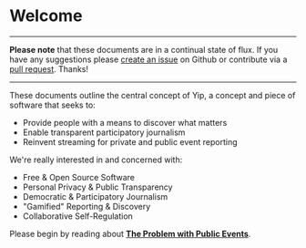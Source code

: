 # Welcome

---
**Please note** that these documents are in a continual state of flux. If you have any suggestions please [create an issue](https://github.com/yip/concept/issues) on Github or contribute via a [pull request](https://help.github.com/articles/using-pull-requests). Thanks!

---

These documents outline the central concept of Yip, a concept and piece of software that seeks to:

 * Provide people with a means to discover what matters
 * Enable transparent participatory journalism
 * Reinvent streaming for private and public event reporting

We're really interested in and concerned with:

 * Free & Open Source Software
 * Personal Privacy & Public Transparency
 * Democratic & Participatory Journalism
 * "Gamified" Reporting & Discovery
 * Collaborative Self-Regulation

Please begin by reading about **[The Problem with Public Events](/Problems/Public_Events)**.